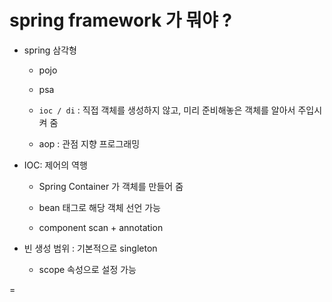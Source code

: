 # spring framework 가 뭐야 ?
 
 - spring 삼각형 

    - pojo 

    - psa 

    - `ioc / di` : 직접 객체를 생성하지 않고, 미리 준비해놓은 객체를 알아서 주입시켜 줌 

    - aop : 관점 지향 프로그래밍 

- IOC: 제어의 역행 

    - Spring Container 가 객체를 만들어 줌 

    - bean 태그로 해당 객체 선언 가능 

    - component scan + annotation 

- 빈 생성 범위 : 기본적으로 singleton 

   - scope 속성으로 설정 가능 

=
